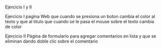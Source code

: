 Ejercicio I y II


Ejercicio I 
pagina Web que cuando se presiona un boton cambia el color al texto y que al titulo que cuando se le pasa el mouse sobre el texto cambia de color

Ejercicio II 
Página de formulario para agregar comentarios en lista y que se eliminan dando doble clic sobre el comentario
